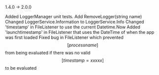 ﻿1.4.0 -> 2.0.0

Added LoggerManager unit tests.
Add RemoveLogger(string name)
Changed LoggerService.Information to LoggerService.Info
Changed 'timestamp' in FileListener to use the current Datetime.Now
Added 'launchtimestamp' in FileListener that uses the DateTime of when the app was first loaded
Fixed bug in FileListener which prevented $$[processname]$$ from being evaluated if there was no valid $$[timestamp=xxxxx]$$ to be evaluated
